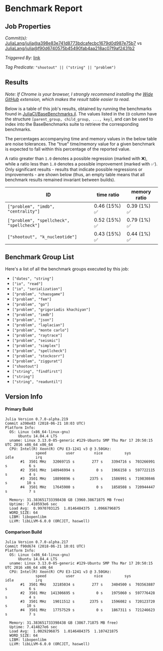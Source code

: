 # Benchmark Report

## Job Properties

*Commit(s):* [JuliaLang/julia@a398e83e741d8773bdcafecbc1679d0d987e75b7](https://github.com/JuliaLang/julia/commit/a398e83e741d8773bdcafecbc1679d0d987e75b7) vs [JuliaLang/julia@f90d6740575b45490fab4aa218ac07f9af2431b2](https://github.com/JuliaLang/julia/commit/f90d6740575b45490fab4aa218ac07f9af2431b2)

*Triggered By:* [link](https://github.com/JuliaLang/julia/pull/27685#issuecomment-399048012)

*Tag Predicate:* `"shootout" || ("string" || "problem")`

## Results

*Note: If Chrome is your browser, I strongly recommend installing the [Wide GitHub](https://chrome.google.com/webstore/detail/wide-github/kaalofacklcidaampbokdplbklpeldpj?hl=en)
extension, which makes the result table easier to read.*

Below is a table of this job's results, obtained by running the benchmarks found in
[JuliaCI/BaseBenchmarks.jl](https://github.com/JuliaCI/BaseBenchmarks.jl). The values
listed in the `ID` column have the structure `[parent_group, child_group, ..., key]`,
and can be used to index into the BaseBenchmarks suite to retrieve the corresponding
benchmarks.

The percentages accompanying time and memory values in the below table are noise tolerances. The "true"
time/memory value for a given benchmark is expected to fall within this percentage of the reported value.

A ratio greater than `1.0` denotes a possible regression (marked with :x:), while a ratio less
than `1.0` denotes a possible improvement (marked with :white_check_mark:). Only significant results - results
that indicate possible regressions or improvements - are shown below (thus, an empty table means that all
benchmark results remained invariant between builds).

| ID | time ratio | memory ratio |
|----|------------|--------------|
| `["problem", "imdb", "centrality"]` | 0.46 (15%) :white_check_mark: | 0.39 (1%) :white_check_mark: |
| `["problem", "spellcheck", "spellcheck"]` | 0.52 (15%) :white_check_mark: | 0.79 (1%) :white_check_mark: |
| `["shootout", "k_nucleotide"]` | 0.43 (15%) :white_check_mark: | 0.44 (1%) :white_check_mark: |

## Benchmark Group List

Here's a list of all the benchmark groups executed by this job:

- `["dates", "string"]`
- `["io", "read"]`
- `["io", "serialization"]`
- `["problem", "chaosgame"]`
- `["problem", "fem"]`
- `["problem", "go"]`
- `["problem", "grigoriadis khachiyan"]`
- `["problem", "imdb"]`
- `["problem", "json"]`
- `["problem", "laplacian"]`
- `["problem", "monte carlo"]`
- `["problem", "raytrace"]`
- `["problem", "seismic"]`
- `["problem", "simplex"]`
- `["problem", "spellcheck"]`
- `["problem", "stockcorr"]`
- `["problem", "ziggurat"]`
- `["shootout"]`
- `["string", "findfirst"]`
- `["string"]`
- `["string", "readuntil"]`

## Version Info

#### Primary Build

```
Julia Version 0.7.0-alpha.219
Commit a398e83 (2018-06-21 10:03 UTC)
Platform Info:
  OS: Linux (x86_64-linux-gnu)
      Ubuntu 14.04.4 LTS
  uname: Linux 3.13.0-85-generic #129-Ubuntu SMP Thu Mar 17 20:50:15 UTC 2016 x86_64 x86_64
  CPU: Intel(R) Xeon(R) CPU E3-1241 v3 @ 3.50GHz: 
              speed         user         nice          sys         idle          irq
       #1  3501 MHz   32069715 s        277 s    3394716 s  703266991 s          6 s
       #2  3501 MHz  140946994 s          0 s    1966158 s  597722115 s          4 s
       #3  3501 MHz   18890896 s       2375 s    1586991 s  719830846 s         10 s
       #4  3501 MHz   17645900 s          0 s    1858508 s  720944447 s          7 s
       
  Memory: 31.383651733398438 GB (3960.38671875 MB free)
  Uptime: 7.410593e6 sec
  Load Avg:  0.9970703125  1.0146484375  1.0966796875
  WORD_SIZE: 64
  LIBM: libopenlibm
  LLVM: libLLVM-6.0.0 (ORCJIT, haswell)

```

#### Comparison Build

```
Julia Version 0.7.0-alpha.217
Commit f90d674 (2018-06-21 10:01 UTC)
Platform Info:
  OS: Linux (x86_64-linux-gnu)
      Ubuntu 14.04.4 LTS
  uname: Linux 3.13.0-85-generic #129-Ubuntu SMP Thu Mar 17 20:50:15 UTC 2016 x86_64 x86_64
  CPU: Intel(R) Xeon(R) CPU E3-1241 v3 @ 3.50GHz: 
              speed         user         nice          sys         idle          irq
       #1  3501 MHz   32185034 s        277 s    3404500 s  703563887 s          6 s
       #2  3501 MHz  141306695 s          0 s    1975060 s  597776428 s          4 s
       #3  3501 MHz   19011512 s       2375 s    1596082 s  720123720 s         10 s
       #4  3501 MHz   17757529 s          0 s    1867311 s  721246623 s          7 s
       
  Memory: 31.383651733398438 GB (3867.71875 MB free)
  Uptime: 7.414827e6 sec
  Load Avg:  1.0029296875  1.0146484375  1.107421875
  WORD_SIZE: 64
  LIBM: libopenlibm
  LLVM: libLLVM-6.0.0 (ORCJIT, haswell)

```
